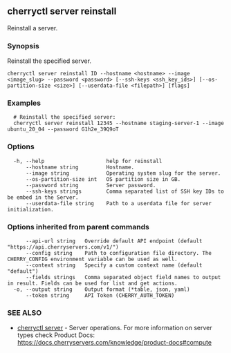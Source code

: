 ## cherryctl server reinstall

Reinstall a server.

### Synopsis

Reinstall the specified server.

```
cherryctl server reinstall ID --hostname <hostname> --image <image_slug> --password <password> [--ssh-keys <ssh_key_ids>] [--os-partition-size <size>] [--userdata-file <filepath>] [flags]
```

### Examples

```
  # Reinstall the specified server:
  cherryctl server reinstall 12345 --hostname staging-server-1 --image ubuntu_20_04 --password G1h2e_39Q9oT
```

### Options

```
  -h, --help                    help for reinstall
      --hostname string         Hostname.
      --image string            Operating system slug for the server.
      --os-partition-size int   OS partition size in GB.
      --password string         Server password.
      --ssh-keys strings        Comma separated list of SSH key IDs to be embed in the Server.
      --userdata-file string    Path to a userdata file for server initialization.
```

### Options inherited from parent commands

```
      --api-url string   Override default API endpoint (default "https://api.cherryservers.com/v1/")
      --config string    Path to configuration file directory. The CHERRY_CONFIG environment variable can be used as well.
      --context string   Specify a custom context name (default "default")
      --fields strings   Comma separated object field names to output in result. Fields can be used for list and get actions.
  -o, --output string    Output format (*table, json, yaml)
      --token string     API Token (CHERRY_AUTH_TOKEN)
```

### SEE ALSO

* [cherryctl server](cherryctl_server.md)	 - Server operations. For more information on server types check Product Docs: https://docs.cherryservers.com/knowledge/product-docs#compute

